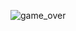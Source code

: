 ![game_over](https://github.com/aradhyasakalley/infinite-driver/assets/102210237/15c541ba-12bc-4b2e-a6c0-2d284f023b1f)

